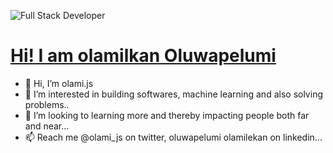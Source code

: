 ![Full Stack Developer](https://github.com/Emmauel98/Figma_Icon_Library/assets/103376339/201b15d5-f8d0-4498-9da0-94103079e1a2)

<h1 style="color: rgb(9,180,228);">
  <a href="https://github.com/Emmauel98"> Hi! I am olamilkan Oluwapelumi </a>
</h1>


- 👋 Hi, I’m olami.js
- 👀 I’m interested in building softwares, machine learning and also solving problems..
- 💞️ I’m looking to learning more and thereby impacting people both far and near...
- 📫 Reach me @olami_js on twitter, oluwapelumi olamilekan on linkedin...

<!---
Emmauel98/Emmauel98 is a ✨ special ✨ repository because its `README.md` (this file) appears on your GitHub profile.
You can click the Preview link to take a look at your changes.
--->
